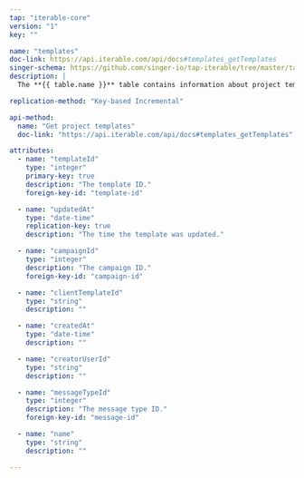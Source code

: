 ```yaml
---
tap: "iterable-core"
version: "1"
key: ""

name: "templates"
doc-link: https://api.iterable.com/api/docs#templates_getTemplates
singer-schema: https://github.com/singer-io/tap-iterable/tree/master/tap_iterable/schemas/templates.json
description: |
  The **{{ table.name }}** table contains information about project templates in you {{ integration.display_name }} account.

replication-method: "Key-based Incremental"

api-method:
  name: "Get project templates"
  doc-link: "https://api.iterable.com/api/docs#templates_getTemplates"

attributes:
  - name: "templateId"
    type: "integer"
    primary-key: true
    description: "The template ID."
    foreign-key-id: "template-id"

  - name: "updatedAt"
    type: "date-time"
    replication-key: true
    description: "The time the template was updated."

  - name: "campaignId"
    type: "integer"
    description: "The campaign ID."
    foreign-key-id: "campaign-id"

  - name: "clientTemplateId"
    type: "string"
    description: ""

  - name: "createdAt"
    type: "date-time"
    description: ""

  - name: "creatorUserId"
    type: "string"
    description: ""

  - name: "messageTypeId"
    type: "integer"
    description: "The message type ID."
    foreign-key-id: "message-id"

  - name: "name"
    type: "string"
    description: ""

---
```

